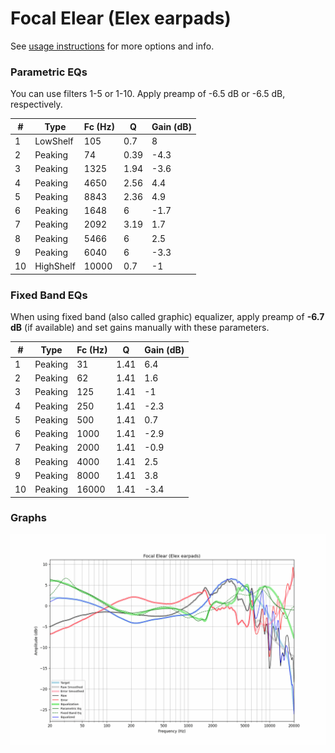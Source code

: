 # Focal Elear (Elex earpads)
See [usage instructions](https://github.com/jaakkopasanen/AutoEq#usage) for more options and info.

### Parametric EQs
You can use filters 1-5 or 1-10. Apply preamp of -6.5 dB or -6.5 dB, respectively.

|   # | Type      |   Fc (Hz) |    Q |   Gain (dB) |
|-----|-----------|-----------|------|-------------|
|   1 | LowShelf  |       105 | 0.7  |         8   |
|   2 | Peaking   |        74 | 0.39 |        -4.3 |
|   3 | Peaking   |      1325 | 1.94 |        -3.6 |
|   4 | Peaking   |      4650 | 2.56 |         4.4 |
|   5 | Peaking   |      8843 | 2.36 |         4.9 |
|   6 | Peaking   |      1648 | 6    |        -1.7 |
|   7 | Peaking   |      2092 | 3.19 |         1.7 |
|   8 | Peaking   |      5466 | 6    |         2.5 |
|   9 | Peaking   |      6040 | 6    |        -3.3 |
|  10 | HighShelf |     10000 | 0.7  |        -1   |

### Fixed Band EQs
When using fixed band (also called graphic) equalizer, apply preamp of **-6.7 dB** (if available) and set gains manually with these parameters.

|   # | Type    |   Fc (Hz) |    Q |   Gain (dB) |
|-----|---------|-----------|------|-------------|
|   1 | Peaking |        31 | 1.41 |         6.4 |
|   2 | Peaking |        62 | 1.41 |         1.6 |
|   3 | Peaking |       125 | 1.41 |        -1   |
|   4 | Peaking |       250 | 1.41 |        -2.3 |
|   5 | Peaking |       500 | 1.41 |         0.7 |
|   6 | Peaking |      1000 | 1.41 |        -2.9 |
|   7 | Peaking |      2000 | 1.41 |        -0.9 |
|   8 | Peaking |      4000 | 1.41 |         2.5 |
|   9 | Peaking |      8000 | 1.41 |         3.8 |
|  10 | Peaking |     16000 | 1.41 |        -3.4 |

### Graphs
![](./Focal%20Elear%20(Elex%20earpads).png)
